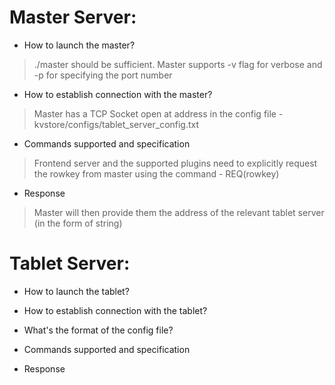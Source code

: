 # Master Server:

- How to launch the master?
> ./master should be sufficient. Master supports -v flag for verbose and -p for specifying the port number

- How to establish connection with the master?
> Master has a TCP Socket open at address in the config file - kvstore/configs/tablet_server_config.txt

- Commands supported and specification
> Frontend server and the supported plugins need to explicitly request the rowkey from master using the command - REQ(rowkey)

- Response
> Master will then provide them the address of the relevant tablet server (in the form of string)

# Tablet Server:

- How to launch the tablet?

- How to establish connection with the tablet?

- What's the format of the config file?

- Commands supported and specification

- Response